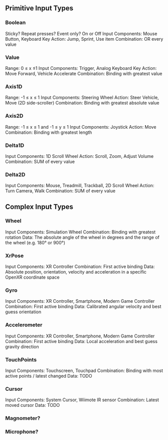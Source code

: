 ## Primitive Input Types
### Boolean
Sticky?
Repeat presses?
Event only?
On or Off
Input Components: Mouse Button, Keyboard Key
Action: Jump, Sprint, Use item
Combination: OR every value

### Value
Range: 0 ≤ x ≤1
Input Components: Trigger, Analog Keyboard Key
Action: Move Forward, Vehicle Accelerate
Combination: Binding with greatest value

### Axis1D
Range: -1 ≤ x ≤ 1
Input Components: Steering Wheel
Action: Steer Vehicle, Move (2D side-scroller)
Combination: Binding with greatest absolute value

### Axis2D
Range: -1 ≤ x ≤ 1 and -1 ≤ y ≤ 1
Input Components: Joystick
Action: Move
Combination: Binding with greatest length

### Delta1D
Input Components: 1D Scroll Wheel
Action: Scroll, Zoom, Adjust Volume
Combination: SUM of every value

### Delta2D
Input Components: Mouse, Treadmill, Trackball, 2D Scroll Wheel
Action: Turn Camera, Walk
Combination: SUM of every value

## Complex Input Types
### Wheel
Input Components: Simulation Wheel
Combination: Binding with greatest rotation
Data: The absolute angle of the wheel in degrees and the range of the wheel (e.g. 180° or 900°)

### XrPose
Input Components: XR Controller
Combination: First active binding
Data: Absolute position, orientation, velocity and acceleration in a specific OpenXR coordinate space

### Gyro
Input Components: XR Controller, Smartphone, Modern Game Controller
Combination: First active binding
Data: Calibrated angular velocity and best guess orientation 

### Accelerometer
Input Components: XR Controller, Smartphone, Modern Game Controller
Combination: First active binding
Data: Local acceleration and best guess gravity direction

### TouchPoints
Input Components: Touchscreen, Touchpad
Combination: Binding with most active points / latest changed
Data: TODO

### Cursor
Input Components: System Cursor, Wiimote IR sensor
Combination: Latest moved cursor
Data: TODO

### Magnometer?
### Microphone?